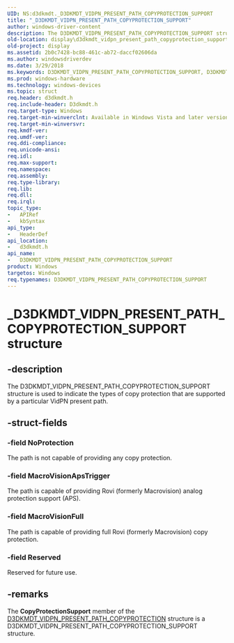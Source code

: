 ```yaml
---
UID: NS:d3dkmdt._D3DKMDT_VIDPN_PRESENT_PATH_COPYPROTECTION_SUPPORT
title: "_D3DKMDT_VIDPN_PRESENT_PATH_COPYPROTECTION_SUPPORT"
author: windows-driver-content
description: The D3DKMDT_VIDPN_PRESENT_PATH_COPYPROTECTION_SUPPORT structure is used to indicate the types of copy protection that are supported by a particular VidPN present path.
old-location: display\d3dkmdt_vidpn_present_path_copyprotection_support.htm
old-project: display
ms.assetid: 2b0c7428-bc88-461c-ab72-daccf02606da
ms.author: windowsdriverdev
ms.date: 3/29/2018
ms.keywords: D3DKMDT_VIDPN_PRESENT_PATH_COPYPROTECTION_SUPPORT, D3DKMDT_VIDPN_PRESENT_PATH_COPYPROTECTION_SUPPORT structure [Display Devices], DmStructs_01eb8f42-1ba1-46e3-9b56-99952e5fedbe.xml, _D3DKMDT_VIDPN_PRESENT_PATH_COPYPROTECTION_SUPPORT, d3dkmdt/D3DKMDT_VIDPN_PRESENT_PATH_COPYPROTECTION_SUPPORT, display.d3dkmdt_vidpn_present_path_copyprotection_support
ms.prod: windows-hardware
ms.technology: windows-devices
ms.topic: struct
req.header: d3dkmdt.h
req.include-header: D3dkmdt.h
req.target-type: Windows
req.target-min-winverclnt: Available in Windows Vista and later versions of the Windows operating systems.
req.target-min-winversvr: 
req.kmdf-ver: 
req.umdf-ver: 
req.ddi-compliance: 
req.unicode-ansi: 
req.idl: 
req.max-support: 
req.namespace: 
req.assembly: 
req.type-library: 
req.lib: 
req.dll: 
req.irql: 
topic_type:
-	APIRef
-	kbSyntax
api_type:
-	HeaderDef
api_location:
-	d3dkmdt.h
api_name:
-	D3DKMDT_VIDPN_PRESENT_PATH_COPYPROTECTION_SUPPORT
product: Windows
targetos: Windows
req.typenames: D3DKMDT_VIDPN_PRESENT_PATH_COPYPROTECTION_SUPPORT
---
```


# _D3DKMDT_VIDPN_PRESENT_PATH_COPYPROTECTION_SUPPORT structure


## -description


The D3DKMDT_VIDPN_PRESENT_PATH_COPYPROTECTION_SUPPORT structure is used to indicate the types of copy protection that are supported by a particular VidPN present path.


## -struct-fields




### -field NoProtection

The path is not capable of providing any copy protection.


### -field MacroVisionApsTrigger

The path is capable of providing Rovi (formerly Macrovision) analog protection support (APS). 


### -field MacroVisionFull

The path is capable of providing full Rovi (formerly Macrovision) copy protection.


### -field Reserved

Reserved for future use.


## -remarks



The <b>CopyProtectionSupport</b> member of the <a href="https://msdn.microsoft.com/library/windows/hardware/ff546656">D3DKMDT_VIDPN_PRESENT_PATH_COPYPROTECTION</a> structure is a D3DKMDT_VIDPN_PRESENT_PATH_COPYPROTECTION_SUPPORT structure.



